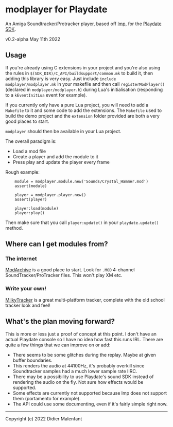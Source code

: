 # modplayer for Playdate

An Amiga Soundtracker/Protracker player, based off [lmp](https://github.com/evansm7/lmp), for the [Playdate SDK](https://play.date/dev/).

v0.2-alpha May 11th 2022


## Usage

If you're already using C extensions in your project and you're also using the rules in `$(SDK_DIR)/C_API/buildsupport/common.mk` to build it, then adding this library is very easy. Just include `include modplayer/modplayer.mk` in your makefile and then call `registerModPlayer()` (declared in `modplayer/modplayer.h`) during Lua's initialisation (responding to a `kEventInitLua` event for example).

If you currently only have a pure Lua project, you will need to add a `Makefile` to it and some code to add the extensions. The `Makefile` used to build the demo project and the `extension` folder provided are both a very good places to start.

`modplayer` should then be available in your Lua project.

The overall paradigm is:

 * Load a mod file
 * Create a player and add the module to it
 * Press play and update the player every frame

Rough example:

~~~
    module = modplayer.module.new('Sounds/Crystal_Hammer.mod')
    assert(module)

    player = modplayer.player.new()
    assert(player)
    
    player:load(module)
    player:play()
~~~

Then make sure that you call `player:update()` in your `playdate.update()` method.


## Where can I get modules from?

### The internet

[ModArchive](https://modarchive.org/) is a good place to start.  Look for `.MOD` 4-channel SoundTracker/ProTracker files.  This won't play XM etc.

### Write your own!

[MilkyTracker](https://milkytracker.org) is a great multi-platform tracker, complete with the old school tracker look and feel!


## What's the plan moving forward?

This is more or less just a proof of concept at this point. I don't have an actual Playdate console so I have no idea how fast this runs IRL. There are quite a few things that we can improve on or add:

 * There seems to be some glitches during the replay. Maybe at given buffer boundaries.
 * This renders the audio at 44100Hz, it's probably overkill since Soundtracker samples had a much lower sample rate IIRC.
 * There may be a possibility to use Playdate's sound SDK instead of rendering the audio on the fly. Not sure how effects would be supported.
 * Some effects are currently not supported because lmp does not support them (portamento for example).
 * The API could use some documenting, even if it's fairly simple right now.
 

* * *

Copyright (c) 2022 Didier Malenfant
